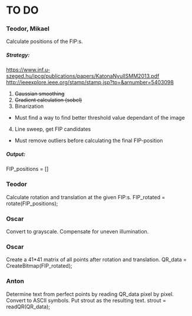 TO DO
=====

### Teodor, Mikael
Calculate positions of the FIP:s.

##### Strategy:
https://www.inf.u-szeged.hu/ipcg/publications/papers/KatonaNyulISMM2013.pdf
http://ieeexplore.ieee.org/stamp/stamp.jsp?tp=&arnumber=5403098

1. ~~Gaussian smoothing~~
2. ~~Gradient calculation (sobel)~~
3. Binarization
  * Must find a way to find better threshold value dependant of the image
4. Line sweep, get FIP candidates
  * Must remove outliers before calculating the final FIP-position

##### Output:
FIP_positions = []

### Teodor
Calculate rotation and translation at the given FIP:s.
FIP_rotated = rotate(FIP_positions);

### Oscar
Convert to grayscale.
Compensate for uneven illumination.

### Oscar
Create a 41*41 matrix of all points after rotation and translation.
QR_data = CreateBitmap(FIP_rotated);

### Anton
Determine text from perfect points by reading QR_data pixel by pixel.
Convert to ASCII symbols.
Put strout as the resulting text.
strout = readQR(QR_data);
